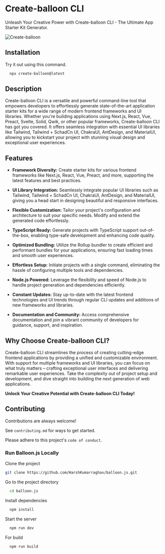 # Create-balloon CLI

Unleash Your Creative Power with Create-balloon CLI - The Ultimate App Starter Kit Generator.

![Create-balloon](https://github.com/HarshKumarraghav/balloon.js/assets/72187191/cc79fc02-beff-4639-984e-b657465f2d9f)

## Installation

Try it out using this command.

```bash
  npx create-balloon@latest

```

## Description

Create-balloon CLI is a versatile and powerful command-line tool that empowers developers to effortlessly generate state-of-the-art application starter kits for a wide range of modern frontend frameworks and UI libraries. Whether you're building applications using Next.js, React, Vue, Preact, Svelte, Solid, Qwik, or other popular frameworks, Create-balloon CLI has got you covered. It offers seamless integration with essential UI libraries like Tailwind, Tailwind + SchadCn UI, ChakraUI, AntDesign, and MaterialUI, allowing you to kickstart your project with stunning visual design and exceptional user experiences.

## Features

- **Framework Diversity:** Create starter kits for various frontend frameworks like Next.js, React, Vue, Preact, and more, supporting the latest features and best practices.
- **UI Library Integration:** Seamlessly integrate popular UI libraries such as Tailwind, Tailwind + SchadCn UI, ChakraUI, AntDesign, and MaterialUI, giving you a head start in designing beautiful and responsive interfaces.

- **Flexible Customization:** Tailor your project's configuration and architecture to suit your specific needs. Modify and extend the generated code effortlessly.

- **TypeScript Ready:** Generate projects with TypeScript support out-of-the-box, enabling type-safe development and enhancing code quality.

- **Optimized Bundling:** Utilize the Rollup bundler to create efficient and performant bundles for your applications, ensuring fast loading times and smooth user experiences.

- **Effortless Setup:** Initiate projects with a single command, eliminating the hassle of configuring multiple tools and dependencies.

- **Node.js Powered:** Leverage the flexibility and speed of Node.js to handle project generation and dependencies efficiently.

- **Constant Updates:** Stay up-to-date with the latest frontend technologies and UI trends through regular CLI updates and additions of new frameworks and libraries.

- **Documentation and Community:** Access comprehensive documentation and join a vibrant community of developers for guidance, support, and inspiration.

## Why Choose Create-balloon CLI?

Create-balloon CLI streamlines the process of creating cutting-edge frontend applications by providing a unified and customizable environment. With support for multiple frameworks and UI libraries, you can focus on what truly matters – crafting exceptional user interfaces and delivering remarkable user experiences. Take the complexity out of project setup and development, and dive straight into building the next generation of web applications.

**Unlock Your Creative Potential with Create-balloon CLI Today!**

## Contributing

Contributions are always welcome!

See `contributing.md` for ways to get started.

Please adhere to this project's `code of conduct`.

### Run Balloon.js Locally

Clone the project

```bash
git clone https://github.com/HarshKumarraghav/balloon.js.git
```

Go to the project directory

```bash
  cd balloon.js
```

Install dependencies

```bash
  npm install
```

Start the server

```bash
  npm run dev
```

For build

```bash
  npm run build
```
